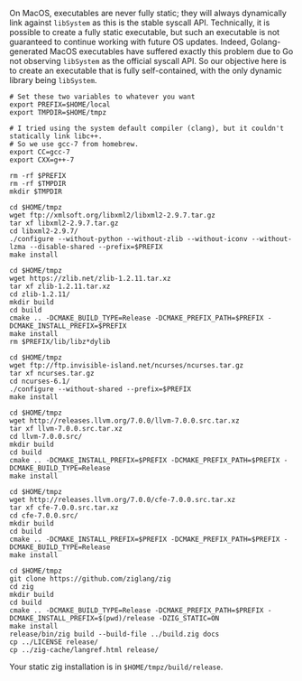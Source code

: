 On MacOS, executables are never fully static; they will always dynamically link against `libSystem` as this is the stable syscall API. Technically, it is possible to create a fully static executable, but such an executable is not guaranteed to continue working with future OS updates. Indeed, Golang-generated MacOS executables have suffered exactly this problem due to Go not observing `libSystem` as the official syscall API. So our objective here is to create an executable that is fully self-contained, with the only dynamic library being `libSystem`.

```
# Set these two variables to whatever you want
export PREFIX=$HOME/local
export TMPDIR=$HOME/tmpz

# I tried using the system default compiler (clang), but it couldn't statically link libc++.
# So we use gcc-7 from homebrew.
export CC=gcc-7
export CXX=g++-7

rm -rf $PREFIX
rm -rf $TMPDIR
mkdir $TMPDIR

cd $HOME/tmpz
wget ftp://xmlsoft.org/libxml2/libxml2-2.9.7.tar.gz
tar xf libxml2-2.9.7.tar.gz
cd libxml2-2.9.7/
./configure --without-python --without-zlib --without-iconv --without-lzma --disable-shared --prefix=$PREFIX
make install

cd $HOME/tmpz
wget https://zlib.net/zlib-1.2.11.tar.xz
tar xf zlib-1.2.11.tar.xz
cd zlib-1.2.11/
mkdir build
cd build
cmake .. -DCMAKE_BUILD_TYPE=Release -DCMAKE_PREFIX_PATH=$PREFIX -DCMAKE_INSTALL_PREFIX=$PREFIX
make install
rm $PREFIX/lib/libz*dylib

cd $HOME/tmpz
wget ftp://ftp.invisible-island.net/ncurses/ncurses.tar.gz
tar xf ncurses.tar.gz
cd ncurses-6.1/
./configure --without-shared --prefix=$PREFIX
make install

cd $HOME/tmpz
wget http://releases.llvm.org/7.0.0/llvm-7.0.0.src.tar.xz
tar xf llvm-7.0.0.src.tar.xz
cd llvm-7.0.0.src/
mkdir build
cd build
cmake .. -DCMAKE_INSTALL_PREFIX=$PREFIX -DCMAKE_PREFIX_PATH=$PREFIX -DCMAKE_BUILD_TYPE=Release
make install

cd $HOME/tmpz
wget http://releases.llvm.org/7.0.0/cfe-7.0.0.src.tar.xz
tar xf cfe-7.0.0.src.tar.xz
cd cfe-7.0.0.src/
mkdir build
cd build
cmake .. -DCMAKE_INSTALL_PREFIX=$PREFIX -DCMAKE_PREFIX_PATH=$PREFIX -DCMAKE_BUILD_TYPE=Release
make install

cd $HOME/tmpz
git clone https://github.com/ziglang/zig
cd zig
mkdir build
cd build
cmake .. -DCMAKE_BUILD_TYPE=Release -DCMAKE_PREFIX_PATH=$PREFIX -DCMAKE_INSTALL_PREFIX=$(pwd)/release -DZIG_STATIC=ON
make install
release/bin/zig build --build-file ../build.zig docs
cp ../LICENSE release/
cp ../zig-cache/langref.html release/
```

Your static zig installation is in `$HOME/tmpz/build/release`.